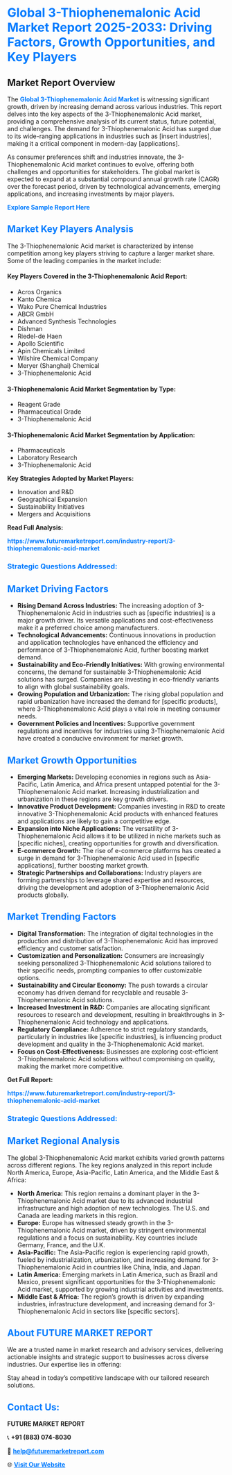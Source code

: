 <h1 style="color: #007BFF;">Global 3-Thiophenemalonic Acid Market Report 2025-2033: Driving Factors, Growth Opportunities, and Key Players</h1>

<section id="overview">
<h2>Market Report Overview</h2>
<p>The <a href="https://www.futuremarketreport.com/industry-report/3-thiophenemalonic-acid-market" style="color: #007BFF; text-decoration: none;"><strong>Global 3-Thiophenemalonic Acid Market</strong></a> is witnessing significant growth, driven by increasing demand across various industries. This report delves into the key aspects of the 3-Thiophenemalonic Acid market, providing a comprehensive analysis of its current status, future potential, and challenges. The demand for 3-Thiophenemalonic Acid has surged due to its wide-ranging applications in industries such as [insert industries], making it a critical component in modern-day [applications].</p>
<p>As consumer preferences shift and industries innovate, the 3-Thiophenemalonic Acid market continues to evolve, offering both challenges and opportunities for stakeholders. The global market is expected to expand at a substantial compound annual growth rate (CAGR) over the forecast period, driven by technological advancements, emerging applications, and increasing investments by major players.</p>
</section>

<section id="overview">
<p><a href="https://www.futuremarketreport.com/request-sample/reportId=107854" style="color: #007BFF; text-decoration: none;"><strong>Explore Sample Report Here</strong></a></p>
</section>

<section id="key-players">
<h2 style="color: #007BFF;">Market Key Players Analysis</h2>
<p>The 3-Thiophenemalonic Acid market is characterized by intense competition among key players striving to capture a larger market share. Some of the leading companies in the market include:</p>
<h4>Key Players Covered in the 3-Thiophenemalonic Acid Report:</h4>
<ul><li>Acros Organics</li><li>Kanto Chemica</li><li>Wako Pure Chemical Industries</li><li>ABCR GmbH</li><li>Advanced Synthesis Technologies</li><li>Dishman</li><li>Riedel-de Haen</li><li>Apollo Scientific</li><li>Apin Chemicals Limited</li><li>Wilshire Chemical Company</li><li>Meryer (Shanghai) Chemical</li><li>3-Thiophenemalonic Acid</li></ul>
<h4>3-Thiophenemalonic Acid Market Segmentation by Type:</h4>
<ul><li>Reagent Grade</li><li>Pharmaceutical Grade</li><li>3-Thiophenemalonic Acid</li></ul>

<h4>3-Thiophenemalonic Acid Market Segmentation by Application:</h4>
<ul><li>Pharmaceuticals</li><li>Laboratory Research</li><li>3-Thiophenemalonic Acid</li></ul>
<p><strong>Key Strategies Adopted by Market Players:</strong></p>
<ul>
<li>Innovation and R&D</li>
<li>Geographical Expansion</li>
<li>Sustainability Initiatives</li>
<li>Mergers and Acquisitions</li>
</ul>
</section>

<section>
<p><strong>Read Full Analysis: </strong></p><a href="https://www.futuremarketreport.com/industry-report/3-thiophenemalonic-acid-market" style="color: #007BFF; text-decoration: none;"><strong>https://www.futuremarketreport.com/industry-report/3-thiophenemalonic-acid-market</strong></a>
<h3 style="color: #007BFF;">Strategic Questions Addressed:</h3>
</section>

<section id="driving-factors">
<h2 style="color: #007BFF;">Market Driving Factors</h2>
<ul>
<li><strong>Rising Demand Across Industries:</strong> The increasing adoption of 3-Thiophenemalonic Acid in industries such as [specific industries] is a major growth driver. Its versatile applications and cost-effectiveness make it a preferred choice among manufacturers.</li>
<li><strong>Technological Advancements:</strong> Continuous innovations in production and application technologies have enhanced the efficiency and performance of 3-Thiophenemalonic Acid, further boosting market demand.</li>
<li><strong>Sustainability and Eco-Friendly Initiatives:</strong> With growing environmental concerns, the demand for sustainable 3-Thiophenemalonic Acid solutions has surged. Companies are investing in eco-friendly variants to align with global sustainability goals.</li>
<li><strong>Growing Population and Urbanization:</strong> The rising global population and rapid urbanization have increased the demand for [specific products], where 3-Thiophenemalonic Acid plays a vital role in meeting consumer needs.</li>
<li><strong>Government Policies and Incentives:</strong> Supportive government regulations and incentives for industries using 3-Thiophenemalonic Acid have created a conducive environment for market growth.</li>
</ul>
</section>

<section id="growth-opportunities">
<h2 style="color: #007BFF;">Market Growth Opportunities</h2>
<ul>
<li><strong>Emerging Markets:</strong> Developing economies in regions such as Asia-Pacific, Latin America, and Africa present untapped potential for the 3-Thiophenemalonic Acid market. Increasing industrialization and urbanization in these regions are key growth drivers.</li>
<li><strong>Innovative Product Development:</strong> Companies investing in R&D to create innovative 3-Thiophenemalonic Acid products with enhanced features and applications are likely to gain a competitive edge.</li>
<li><strong>Expansion into Niche Applications:</strong> The versatility of 3-Thiophenemalonic Acid allows it to be utilized in niche markets such as [specific niches], creating opportunities for growth and diversification.</li>
<li><strong>E-commerce Growth:</strong> The rise of e-commerce platforms has created a surge in demand for 3-Thiophenemalonic Acid used in [specific applications], further boosting market growth.</li>
<li><strong>Strategic Partnerships and Collaborations:</strong> Industry players are forming partnerships to leverage shared expertise and resources, driving the development and adoption of 3-Thiophenemalonic Acid products globally.</li>
</ul>
</section>

<section id="trending-factors">
<h2 style="color: #007BFF;">Market Trending Factors</h2>
<ul>
<li><strong>Digital Transformation:</strong> The integration of digital technologies in the production and distribution of 3-Thiophenemalonic Acid has improved efficiency and customer satisfaction.</li>
<li><strong>Customization and Personalization:</strong> Consumers are increasingly seeking personalized 3-Thiophenemalonic Acid solutions tailored to their specific needs, prompting companies to offer customizable options.</li>
<li><strong>Sustainability and Circular Economy:</strong> The push towards a circular economy has driven demand for recyclable and reusable 3-Thiophenemalonic Acid solutions.</li>
<li><strong>Increased Investment in R&D:</strong> Companies are allocating significant resources to research and development, resulting in breakthroughs in 3-Thiophenemalonic Acid technology and applications.</li>
<li><strong>Regulatory Compliance:</strong> Adherence to strict regulatory standards, particularly in industries like [specific industries], is influencing product development and quality in the 3-Thiophenemalonic Acid market.</li>
<li><strong>Focus on Cost-Effectiveness:</strong> Businesses are exploring cost-efficient 3-Thiophenemalonic Acid solutions without compromising on quality, making the market more competitive.</li>
</ul>
</section>

<section>
<p><strong>Get Full Report: </strong></p><a href="https://www.futuremarketreport.com/industry-report/3-thiophenemalonic-acid-market" style="color: #007BFF; text-decoration: none;"><strong>https://www.futuremarketreport.com/industry-report/3-thiophenemalonic-acid-market</strong></a>
<h3 style="color: #007BFF;">Strategic Questions Addressed:</h3>
</section>


<section id="regional-analysis">
<h2 style="color: #007BFF;">Market Regional Analysis</h2>
<p>The global 3-Thiophenemalonic Acid market exhibits varied growth patterns across different regions. The key regions analyzed in this report include North America, Europe, Asia-Pacific, Latin America, and the Middle East & Africa:</p>
<ul>
<li><strong>North America:</strong> This region remains a dominant player in the 3-Thiophenemalonic Acid market due to its advanced industrial infrastructure and high adoption of new technologies. The U.S. and Canada are leading markets in this region.</li>
<li><strong>Europe:</strong> Europe has witnessed steady growth in the 3-Thiophenemalonic Acid market, driven by stringent environmental regulations and a focus on sustainability. Key countries include Germany, France, and the U.K.</li>
<li><strong>Asia-Pacific:</strong> The Asia-Pacific region is experiencing rapid growth, fueled by industrialization, urbanization, and increasing demand for 3-Thiophenemalonic Acid in countries like China, India, and Japan.</li>
<li><strong>Latin America:</strong> Emerging markets in Latin America, such as Brazil and Mexico, present significant opportunities for the 3-Thiophenemalonic Acid market, supported by growing industrial activities and investments.</li>
<li><strong>Middle East & Africa:</strong> The region’s growth is driven by expanding industries, infrastructure development, and increasing demand for 3-Thiophenemalonic Acid in sectors like [specific sectors].</li>
</ul>
</section>

<footer>
<h2 style="color: #007BFF;">About FUTURE MARKET REPORT</h2>
<p>We are a trusted name in market research and advisory services, delivering actionable insights and strategic support to businesses across diverse industries. Our expertise lies in offering:</p>

<p>Stay ahead in today’s competitive landscape with our tailored research solutions.</p>

<h2 style="color: #007BFF;">Contact Us:</h2>
<p><strong>FUTURE MARKET REPORT</strong></p>
<p>📞 <strong>+91 (883) 074-8030</strong></p>
<p>📧 <strong><a href="mailto:help@futuremarketreport.com" style="color: #007BFF;">help@futuremarketreport.com</a></strong></p>
<p>🌐 <strong><a href="https://www.futuremarketreport.com/" style="color: #007BFF;">Visit Our Website</a></strong></p>
</footer>